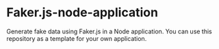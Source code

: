 # Faker.js-node-application
Generate fake data using Faker.js in a Node application. You can use this repository as a template for your own application.
